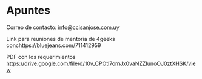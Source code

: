 # Apuntes

Correo de contacto:
info@ccisanjose.com.uy  

Link para reuniones de mentoria de 4geeks
conchttps://bluejeans.com/711412959 

PDF con los requerimientos
https://drive.google.com/file/d/10v_CPOtl7omJx0vaNZZIunoOJ0ztXHSK/view
